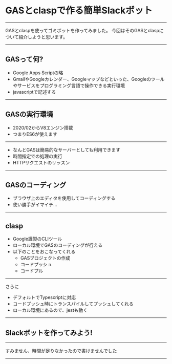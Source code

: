 # GASとclaspで作る簡単Slackボット

---
GASとclaspを使ってゴミボットを作ってみました。
今回はそのGASとclaspについて紹介しようと思います。

---

## GASって何?
- Google Apps Scriptの略
- GmailやGoogleカレンダー、Googleマップなどといった、Googleのツールやサービスをプログラミング言語で操作できる実行環境
- javascriptで記述する

---
## GASの実行環境
- 2020/02からV8エンジン搭載
- つまりES6が使えます
---
- なんとGASは簡易的なサーバーとしても利用できます
- 時間指定での処理の実行
- HTTPリクエストのリッスン
---
## GASのコーディング
- ブラウザ上のエディタを使用してコーディングする
- 使い勝手がイマイチ…
---
## clasp
- Google謹製のCLIツール
- ローカル環境でGASのコーディングが行える
- 以下のことをおこなってくれる
    - GASプロジェクトの作成
    - コードプッシュ
    - コードプル
---
さらに
- デフォルトでTypescriptに対応
- コードプッシュ時にトランスパイルしてプッシュしてくれる
- ローカル環境にあるので、jestも動く
---
## Slackボットを作ってみよう!

---
すみません、時間が足りなかったので書けませんでした

---